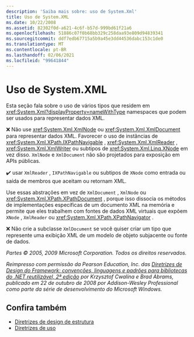 ```yaml
---
description: 'Saiba mais sobre: uso de System.Xml'
title: Uso de System.XML
ms.date: 10/22/2008
ms.assetid: 82302f0d-a621-4c6f-b57d-999bd61f21a6
ms.openlocfilehash: 51886c07f0b68bb329c258daa93e809d94839341
ms.sourcegitcommit: ddf7edb67715a5b9a45e3dd44536dabc153c1de0
ms.translationtype: MT
ms.contentlocale: pt-BR
ms.lasthandoff: 02/06/2021
ms.locfileid: "99641844"
---
```

# <a name="systemxml-usage"></a>Uso de System.XML

Esta seção fala sobre o uso de vários tipos que residem em <xref:System.Xml?displayProperty=nameWithType> namespaces que podem ser usados para representar dados XML.

 ❌ Não use <xref:System.Xml.XmlNode> ou <xref:System.Xml.XmlDocument> para representar dados XML. Favorecer o uso de instâncias de <xref:System.Xml.XPath.IXPathNavigable> , <xref:System.Xml.XmlReader> , <xref:System.Xml.XmlWriter> ou subtipos de <xref:System.Xml.Linq.XNode> em vez disso. `XmlNode` e `XmlDocument` não são projetados para exposição em APIs públicas.

 ✔️ usar `XmlReader` , `IXPathNavigable` ou subtipos de `XNode` como entrada ou saída de membros que aceitam ou retornam XML.

 Use essas abstrações em vez de `XmlDocument` , `XmlNode` ou <xref:System.Xml.XPath.XPathDocument> , porque isso dissocia os métodos de implementações específicas de um documento XML na memória e permite que eles trabalhem com fontes de dados XML virtuais que expõem `XNode` , `XmlReader` ou <xref:System.Xml.XPath.XPathNavigator> .

 ❌ Não crie a subclasse `XmlDocument` se você quiser criar um tipo que represente uma exibição XML de um modelo de objeto subjacente ou fonte de dados.

 *Partes © 2005, 2009 Microsoft Corporation. Todos os direitos reservados.*

 *Reimpresso com permissão da Pearson Education, Inc. das [Diretrizes de Design do Framework: convenções, linguagens e padrões para bibliotecas do .NET reutilizável, 2ª edição](https://www.informit.com/store/framework-design-guidelines-conventions-idioms-and-9780321545619) por Krzysztof Cwalina e Brad Abrams, publicado em 22 de outubro de 2008 por Addison-Wesley Professional como parte da série de desenvolvimento do Microsoft Windows.*

## <a name="see-also"></a>Confira também

- [Diretrizes de design de estrutura](index.md)
- [Diretrizes de uso](usage-guidelines.md)
